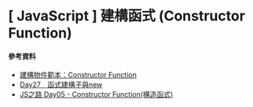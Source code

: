 # \[ JavaScript ] 建構函式 (Constructor Function)

#### 參考資料
* <a href='https://javascript.alphacamp.co/constructor-function.html' target='_blank'>建構物件範本：Constructor Function</a>
* <a href='https://ithelp.ithome.com.tw/articles/10194795' target='_blank'>Day27　函式建構子與new</a>
* <a href='https://ithelp.ithome.com.tw/articles/10294721' target='_blank'>JS之路 Day05 - Constructor Function(構造函式)</a>